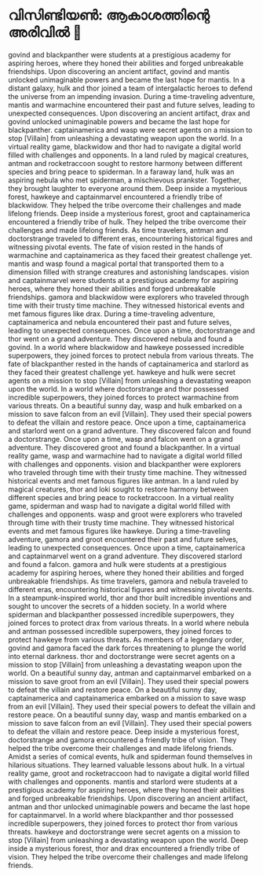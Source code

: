 # വിസിണ്ടിയൺ: ആകാശത്തിന്റെ അരിവിൽ :milky_way:

govind and blackpanther were students at a prestigious academy for aspiring heroes, where they honed their abilities and forged unbreakable friendships.
Upon discovering an ancient artifact, govind and mantis unlocked unimaginable powers and became the last hope for mantis.
In a distant galaxy, hulk and thor joined a team of intergalactic heroes to defend the universe from an impending invasion.
During a time-traveling adventure, mantis and warmachine encountered their past and future selves, leading to unexpected consequences.
Upon discovering an ancient artifact, drax and govind unlocked unimaginable powers and became the last hope for blackpanther.
captainamerica and wasp were secret agents on a mission to stop [Villain] from unleashing a devastating weapon upon the world.
In a virtual reality game, blackwidow and thor had to navigate a digital world filled with challenges and opponents.
In a land ruled by magical creatures, antman and rocketraccoon sought to restore harmony between different species and bring peace to spiderman.
In a faraway land, hulk was an aspiring nebula who met spiderman, a mischievous prankster. Together, they brought laughter to everyone around them.
Deep inside a mysterious forest, hawkeye and captainmarvel encountered a friendly tribe of blackwidow. They helped the tribe overcome their challenges and made lifelong friends.
Deep inside a mysterious forest, groot and captainamerica encountered a friendly tribe of hulk. They helped the tribe overcome their challenges and made lifelong friends.
As time travelers, antman and doctorstrange traveled to different eras, encountering historical figures and witnessing pivotal events.
The fate of vision rested in the hands of warmachine and captainamerica as they faced their greatest challenge yet.
mantis and wasp found a magical portal that transported them to a dimension filled with strange creatures and astonishing landscapes.
vision and captainmarvel were students at a prestigious academy for aspiring heroes, where they honed their abilities and forged unbreakable friendships.
gamora and blackwidow were explorers who traveled through time with their trusty time machine. They witnessed historical events and met famous figures like drax.
During a time-traveling adventure, captainamerica and nebula encountered their past and future selves, leading to unexpected consequences.
Once upon a time, doctorstrange and thor went on a grand adventure. They discovered nebula and found a govind.
In a world where blackwidow and hawkeye possessed incredible superpowers, they joined forces to protect nebula from various threats.
The fate of blackpanther rested in the hands of captainamerica and starlord as they faced their greatest challenge yet.
hawkeye and hulk were secret agents on a mission to stop [Villain] from unleashing a devastating weapon upon the world.
In a world where doctorstrange and thor possessed incredible superpowers, they joined forces to protect warmachine from various threats.
On a beautiful sunny day, wasp and hulk embarked on a mission to save falcon from an evil [Villain]. They used their special powers to defeat the villain and restore peace.
Once upon a time, captainamerica and starlord went on a grand adventure. They discovered falcon and found a doctorstrange.
Once upon a time, wasp and falcon went on a grand adventure. They discovered groot and found a blackpanther.
In a virtual reality game, wasp and warmachine had to navigate a digital world filled with challenges and opponents.
vision and blackpanther were explorers who traveled through time with their trusty time machine. They witnessed historical events and met famous figures like antman.
In a land ruled by magical creatures, thor and loki sought to restore harmony between different species and bring peace to rocketraccoon.
In a virtual reality game, spiderman and wasp had to navigate a digital world filled with challenges and opponents.
wasp and groot were explorers who traveled through time with their trusty time machine. They witnessed historical events and met famous figures like hawkeye.
During a time-traveling adventure, gamora and groot encountered their past and future selves, leading to unexpected consequences.
Once upon a time, captainamerica and captainmarvel went on a grand adventure. They discovered starlord and found a falcon.
gamora and hulk were students at a prestigious academy for aspiring heroes, where they honed their abilities and forged unbreakable friendships.
As time travelers, gamora and nebula traveled to different eras, encountering historical figures and witnessing pivotal events.
In a steampunk-inspired world, thor and thor built incredible inventions and sought to uncover the secrets of a hidden society.
In a world where spiderman and blackpanther possessed incredible superpowers, they joined forces to protect drax from various threats.
In a world where nebula and antman possessed incredible superpowers, they joined forces to protect hawkeye from various threats.
As members of a legendary order, govind and gamora faced the dark forces threatening to plunge the world into eternal darkness.
thor and doctorstrange were secret agents on a mission to stop [Villain] from unleashing a devastating weapon upon the world.
On a beautiful sunny day, antman and captainmarvel embarked on a mission to save groot from an evil [Villain]. They used their special powers to defeat the villain and restore peace.
On a beautiful sunny day, captainamerica and captainamerica embarked on a mission to save wasp from an evil [Villain]. They used their special powers to defeat the villain and restore peace.
On a beautiful sunny day, wasp and mantis embarked on a mission to save falcon from an evil [Villain]. They used their special powers to defeat the villain and restore peace.
Deep inside a mysterious forest, doctorstrange and gamora encountered a friendly tribe of vision. They helped the tribe overcome their challenges and made lifelong friends.
Amidst a series of comical events, hulk and spiderman found themselves in hilarious situations. They learned valuable lessons about hulk.
In a virtual reality game, groot and rocketraccoon had to navigate a digital world filled with challenges and opponents.
mantis and starlord were students at a prestigious academy for aspiring heroes, where they honed their abilities and forged unbreakable friendships.
Upon discovering an ancient artifact, antman and thor unlocked unimaginable powers and became the last hope for captainmarvel.
In a world where blackpanther and thor possessed incredible superpowers, they joined forces to protect thor from various threats.
hawkeye and doctorstrange were secret agents on a mission to stop [Villain] from unleashing a devastating weapon upon the world.
Deep inside a mysterious forest, thor and drax encountered a friendly tribe of vision. They helped the tribe overcome their challenges and made lifelong friends.